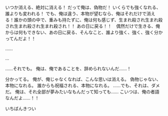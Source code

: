 いつか消える、絶対に消える！
だって俺は、偽物だ！
いくらでも強くなれる、誰よりも変われる！
でも、俺は違う、本物が望むなら、俺はそれだけで消える！誰かの頭の中で、重みも持たずに、俺は何も感じず、生まれ殺され生まれ殺され生まれ殺され生まれ殺され！！
あの日に戻る！！　偶然だけで生きる、俺からは何もできない、あの日に戻る、そんなこと、誰より強く、強く、強く分かってんだよ！！

……

…

……それでも。
俺は、俺であることを、辞められないんだ……！

分かってる。
俺が、俺じゃなくなれば、こんな思いは消える。
偽物じゃない、本物になれる。
誰からも祝福される、本物になれる。
……でも、それは、ダメだ。
俺は、それ全部が夢みたいなもんだって知っても……
こいつは、俺の者語なんだよ……！！



いちばんきつい